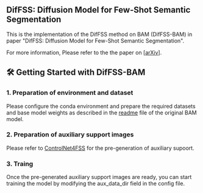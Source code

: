 ## DifFSS: Diffusion Model for Few-Shot Semantic Segmentation

This is the implementation of the DifFSS method on BAM (DifFSS-BAM) in paper "DifFSS: Diffusion Model for Few-Shot Semantic Segmentation".

For more information, Please refer to the the paper on [[arXiv](https://arxiv.org/abs/2307.00773)].

## :hammer_and_wrench: Getting Started with DifFSS-BAM

### 1. Preparation of environment and dataset

Please configure the conda environment and prepare the required datasets and base model weights as described in the [readme](https://github.com/chunbolang/BAM) file of the original BAM model.

### 2. Preparation of auxiliary support images

Please refer to [ControlNet4FSS](https://github.com/TrinitialChan/ControlNet4FSS) for the pre-generation of auxiliary supoort.

### 3. Traing

Once the pre-generated auxiliary support images are ready, you can start training the model by modifying the aux_data_dir field in the config file.


